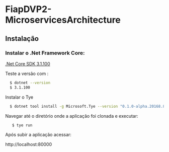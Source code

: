# FiapDVP2-MicroservicesArchitecture

## Instalação

### Instalar o .Net Framework Core:

[.Net Core SDK 3.1.100](https://dotnet.microsoft.com/download/dotnet-core/3.1)

Teste a versão com :
```bash
  $ dotnet --version
  $ 3.1.100
```

Instalar o Tye
```bash
  $ dotnet tool install -g Microsoft.Tye --version "0.1.0-alpha.20168.8" --add-source https://dotnetfeed.blob.core.windows.net/dotnet-core/index.json
```

Navegar até o diretório onde a aplicação foi clonada e executar:

```bash
   $ tye run
```

Após subir a aplicação acessar:

http://localhost:80000

